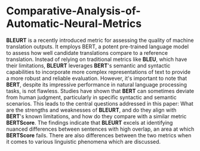 # Comparative-Analysis-of-Automatic-Neural-Metrics

**BLEURT** is a recently introduced metric for assessing the quality of machine translation outputs. It employs BERT, a potent pre-trained language model to assess how well candidate translations compare to a reference translation. Instead of relying on traditional metrics like **BLEU**, which have their limitations, **BLEURT** leverages **BERT**'s semantic and syntactic capabilities to incorporate more complex representations of text to provide a more robust and reliable evaluation. However, it's important to note that **BERT**, despite its impressive performance in natural language processing tasks, is not flawless. Studies have shown that **BERT** can sometimes deviate from human judgment, particularly in specific syntactic and semantic scenarios. This leads to the central questions addressed in this paper: What are the strengths and weaknesses of **BLEURT**, and do they align with **BERT**'s known limitations, and how do they compare with a similar metric **BERTScore**. The findings indicate that **BLEURT** excels at identifying nuanced differences between sentences with high overlap, an area at which **BERTScore** fails. There are also differences between the two metrics when it comes to various linguistic phenomena which are discussed.
